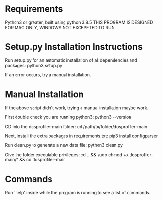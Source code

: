 # Requirements

Python3 or greater, built using python 3.8.5
THIS PROGRAM IS DESIGNED FOR MAC ONLY, WINDOWS NOT EXCEPETED TO RUN

#  Setup.py Installation Instructions

Run setup.py for an automatic installation of all dependencies and packages:
    python3 setup.py
 
If an error occurs, try a manual installation.

# Manual Installation

If the above script didn't work, trying a manual installation maybe work.

First double check you are running python3:
    python3 --version

CD into the dosprofiler-main folder:
    cd /path/to/folder/dosprofiler-main

Next, install the extra packages in requirements.txt:
    pip3 install configparser
    
Run clean.py to generate a new data file:
    python3 clean.py
    
Give the folder executable privileges:
    cd .. && sudo chmod +x dosprofiler-main/* && cd dosprofiler-main
    
# Commands

Run 'help' inside while the program is running to see a list of commands.
